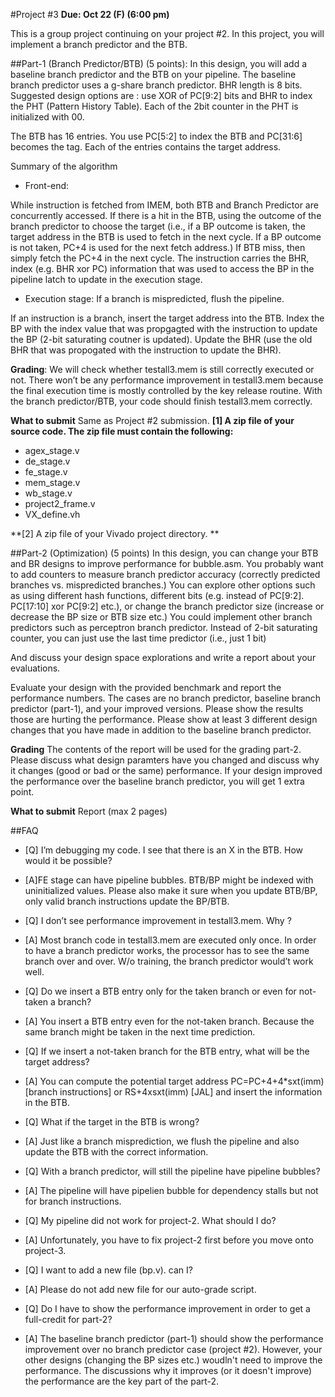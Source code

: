 #Project #3 
**Due: Oct 22 (F) (6:00 pm)**

This is a group project continuing on your project #2. 
In this project, you will implement a branch predictor and the BTB. 

##Part-1 (Branch Predictor/BTB) (5 points): 
In this design, you will add a baseline branch predictor and the BTB on your pipeline. 
The baseline branch predictor uses a g-share branch predictor. BHR length is 8 bits. 
Suggested design options are : use XOR of  PC[9:2] bits and BHR to index the PHT (Pattern History Table). Each of the 2bit counter in the PHT is initialized with 00. 

The BTB has 16 entries. You use PC[5:2] to index the BTB and PC[31:6] becomes the tag.  Each of the entries contains the target address. 


Summary of the algorithm 

* Front-end: 

While instruction is fetched from IMEM, both BTB and Branch Predictor are concurrently accessed. If there is a hit in the BTB, using the outcome of the branch predictor to choose the target (i.e., if a BP outcome is taken, the target address in the BTB is used to fetch in the next cycle. If a BP outcome is not taken, PC+4 is used for the next fetch address.) 
If BTB miss, then simply fetch the PC+4 in the next cycle. 
The instruction carries the BHR, index  (e.g. BHR xor PC) information that was used to access the BP in the pipeline latch to update in the execution stage. 


* Execution stage: If a branch is mispredicted, flush the pipeline. 

If an instruction is a branch, insert the target address into the BTB. 
Index the BP with the index value that was propgagted with the instruction to update the BP (2-bit saturating coutner is updated). 
Update the BHR (use the old BHR that was propogated with the instruction to update the BHR). 

**Grading**: 
We will check whether testall3.mem is still correctly executed or not. There won’t be any performance improvement in testall3.mem because the final execution time is mostly controlled by the key release routine.  With the branch predictor/BTB, your code should finish testall3.mem correctly. 

**What to submit**
Same as Project #2 submission. 
**[1] A zip file of your source code. The zip file must contain the following:**

* agex_stage.v
* de_stage.v
* fe_stage.v
* mem_stage.v
* wb_stage.v
* project2_frame.v
* VX_define.vh

**[2] A zip file of your Vivado project directory. **

 

##Part-2 (Optimization) (5 points) 
In this design, you can change your BTB and BR designs to improve  performance for bubble.asm. You probably want to add counters to measure branch predictor accuracy (correctly predicted branches vs. mispredicted branches.)  You can explore other options such as using different hash functions, different bits (e.g. instead of PC[9:2]. PC[17:10] xor PC[9:2] etc.), or change the branch predictor size (increase or decrease the BP size or BTB size etc.) You could implement other branch predictors such as perceptron branch predictor. Instead of 2-bit saturating counter, you can just use the last time predictor (i.e., just 1 bit) 

And discuss your design space explorations and write a report about your evaluations. 

Evaluate your design with the provided benchmark and report the performance numbers. The cases are no branch predictor, baseline branch predictor (part-1), and your improved versions. Please show the results those are hurting the performance.  Please show at least 3 different design changes that you have made in addition to the baseline branch predictor.  

**Grading**
The contents of the report will be used for the grading part-2.  Please discuss what design paramters have you changed and discuss why it changes (good or bad or the same) performance.  If your design improved the performance over the baseline branch predictor, you will get 1 extra point. 


**What to submit** 
Report (max 2 pages) 

##FAQ 
* [Q]  I’m debugging my code. I see that there is an X in the BTB. How would it be possible? 
* [A]FE stage can have pipeline bubbles. BTB/BP might be indexed with uninitialized values. 
Please also make it sure when you update BTB/BP, only valid branch instructions update the BP/BTB. 


* [Q] I don’t see performance improvement in testall3.mem. Why ? 

* [A]  Most branch code in testall3.mem are executed only once. In order to have a branch predictor works, the processor has to see the same branch over and over. W/o training, the branch predictor would’t work well. 

* [Q] Do we insert a BTB entry only for the taken branch or even for not-taken a branch? 

* [A] You insert a BTB entry even for the not-taken branch. Because the same branch might be taken in the next time prediction. 

* [Q] If we insert a not-taken branch for the BTB entry, what will be the target address? 
* [A] You can compute the potential target address PC=PC+4+4*sxt(imm) [branch instructions] or RS+4xsxt(imm) [JAL] and insert the information in the BTB. 

* [Q] What if the target in the BTB is wrong? 
* [A] Just like a branch misprediction, we flush the pipeline and also update the BTB with the correct information. 

* [Q] With a branch predictor, will still the pipeline have pipeline bubbles? 
* [A] The pipeline will have pipelien bubble for dependency stalls but not for branch instructions. 



* [Q] My pipeline did not work for project-2. What should I do? 
* [A] Unfortunately, you have to fix project-2 first before you move onto project-3. 


* [Q] I want to add a new file (bp.v). can I? 
* [A] Please do not add new file for our auto-grade script. 

* [Q] Do I have to show the performance improvement in order to get a full-credit for part-2? 
* [A] The baseline branch predictor (part-1) should show the performance improvement over no branch predictor case (project #2). However, your other designs (changing the BP sizes etc.) woudln't need to improve the performance. The discussions why it improves (or it doesn't improve) the performance are the key part of the part-2. 


